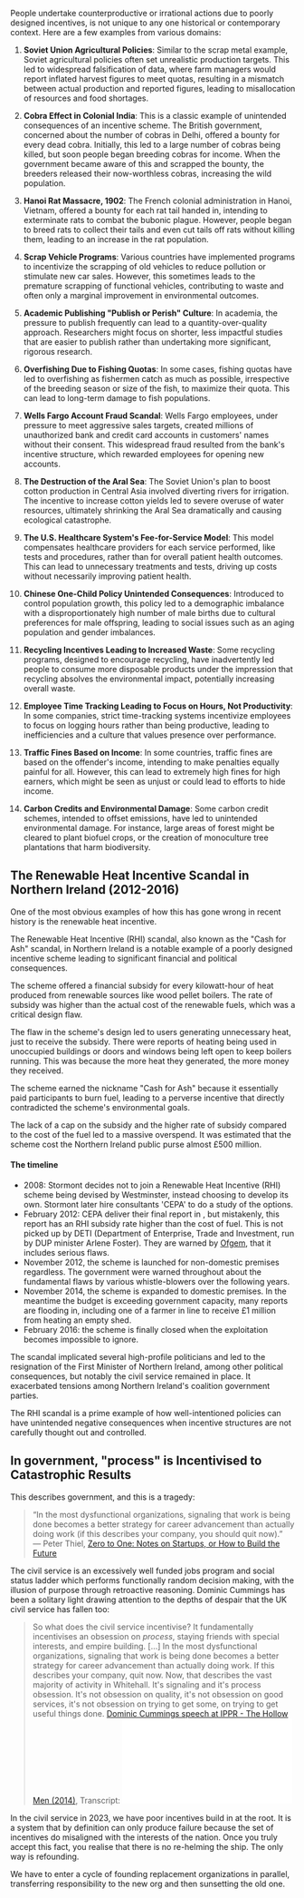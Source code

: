 People undertake counterproductive or irrational actions due to poorly designed incentives, is not unique to any one historical or contemporary context. Here are a few examples from various domains:

1. **Soviet Union Agricultural Policies**: Similar to the scrap metal example, Soviet agricultural policies often set unrealistic production targets. This led to widespread falsification of data, where farm managers would report inflated harvest figures to meet quotas, resulting in a mismatch between actual production and reported figures, leading to misallocation of resources and food shortages.
    
2. **Cobra Effect in Colonial India**: This is a classic example of unintended consequences of an incentive scheme. The British government, concerned about the number of cobras in Delhi, offered a bounty for every dead cobra. Initially, this led to a large number of cobras being killed, but soon people began breeding cobras for income. When the government became aware of this and scrapped the bounty, the breeders released their now-worthless cobras, increasing the wild population.
    
3. **Hanoi Rat Massacre, 1902**: The French colonial administration in Hanoi, Vietnam, offered a bounty for each rat tail handed in, intending to exterminate rats to combat the bubonic plague. However, people began to breed rats to collect their tails and even cut tails off rats without killing them, leading to an increase in the rat population.
    
4. **Scrap Vehicle Programs**: Various countries have implemented programs to incentivize the scrapping of old vehicles to reduce pollution or stimulate new car sales. However, this sometimes leads to the premature scrapping of functional vehicles, contributing to waste and often only a marginal improvement in environmental outcomes.
    
5. **Academic Publishing "Publish or Perish" Culture**: In academia, the pressure to publish frequently can lead to a quantity-over-quality approach. Researchers might focus on shorter, less impactful studies that are easier to publish rather than undertaking more significant, rigorous research.
    
6. **Overfishing Due to Fishing Quotas**: In some cases, fishing quotas have led to overfishing as fishermen catch as much as possible, irrespective of the breeding season or size of the fish, to maximize their quota. This can lead to long-term damage to fish populations.

1. **Wells Fargo Account Fraud Scandal**: Wells Fargo employees, under pressure to meet aggressive sales targets, created millions of unauthorized bank and credit card accounts in customers' names without their consent. This widespread fraud resulted from the bank's incentive structure, which rewarded employees for opening new accounts.
    
2. **The Destruction of the Aral Sea**: The Soviet Union's plan to boost cotton production in Central Asia involved diverting rivers for irrigation. The incentive to increase cotton yields led to severe overuse of water resources, ultimately shrinking the Aral Sea dramatically and causing ecological catastrophe.
    
3. **The U.S. Healthcare System's Fee-for-Service Model**: This model compensates healthcare providers for each service performed, like tests and procedures, rather than for overall patient health outcomes. This can lead to unnecessary treatments and tests, driving up costs without necessarily improving patient health.
    
4. **Chinese One-Child Policy Unintended Consequences**: Introduced to control population growth, this policy led to a demographic imbalance with a disproportionately high number of male births due to cultural preferences for male offspring, leading to social issues such as an aging population and gender imbalances.
    
5. **Recycling Incentives Leading to Increased Waste**: Some recycling programs, designed to encourage recycling, have inadvertently led people to consume more disposable products under the impression that recycling absolves the environmental impact, potentially increasing overall waste.
    
6. **Employee Time Tracking Leading to Focus on Hours, Not Productivity**: In some companies, strict time-tracking systems incentivize employees to focus on logging hours rather than being productive, leading to inefficiencies and a culture that values presence over performance.
    
7. **Traffic Fines Based on Income**: In some countries, traffic fines are based on the offender's income, intending to make penalties equally painful for all. However, this can lead to extremely high fines for high earners, which might be seen as unjust or could lead to efforts to hide income.
    
8. **Carbon Credits and Environmental Damage**: Some carbon credit schemes, intended to offset emissions, have led to unintended environmental damage. For instance, large areas of forest might be cleared to plant biofuel crops, or the creation of monoculture tree plantations that harm biodiversity.


## The Renewable Heat Incentive Scandal in Northern Ireland (2012-2016)

One of the most obvious examples of how this has gone wrong in recent history is the renewable heat incentive.

The Renewable Heat Incentive (RHI) scandal, also known as the "Cash for Ash" scandal, in Northern Ireland is a notable example of a poorly designed incentive scheme leading to significant financial and political consequences.

The scheme offered a financial subsidy for every kilowatt-hour of heat produced from renewable sources like wood pellet boilers. The rate of subsidy was higher than the actual cost of the renewable fuels, which was a critical design flaw.

The flaw in the scheme's design led to users generating unnecessary heat, just to receive the subsidy. There were reports of heating being used in unoccupied buildings or doors and windows being left open to keep boilers running. This was because the more heat they generated, the more money they received.

The scheme earned the nickname "Cash for Ash" because it essentially paid participants to burn fuel, leading to a perverse incentive that directly contradicted the scheme's environmental goals.

The lack of a cap on the subsidy and the higher rate of subsidy compared to the cost of the fuel led to a massive overspend. It was estimated that the scheme cost the Northern Ireland public purse almost £500 million.


#### The timeline

- 2008: Stormont decides not to join a Renewable Heat Incentive (RHI) scheme being devised by Westminster, instead choosing to develop its own. Stormont later hire consultants 'CEPA' to do a study of the options.
- February 2012: CEPA deliver their final report in , but mistakenly, this report has an RHI subsidy rate higher than the cost of fuel. This is not picked up by DETI (Department of Enterprise, Trade and Investment, run by DUP minister Arlene Foster). They are warned by [Ofgem](https://en.wikipedia.org/wiki/Office_of_Gas_and_Electricity_Markets), that it includes serious flaws. 
- November 2012, the scheme is launched for non-domestic premises regardless. The government were warned throughout about the fundamental flaws by various whistle-blowers over the following years.
- November 2014, the scheme is expanded to domestic premises. In the meantime the  budget is exceeding government capacity, many reports are flooding in, including one of a farmer in line to receive £1 million from heating an empty shed.
- February 2016: the scheme is finally closed when the exploitation becomes impossible to ignore.

The scandal implicated several high-profile politicians and led to the resignation of the First Minister of Northern Ireland, among other political consequences, but notably the civil service remained in place. It exacerbated tensions among Northern Ireland's coalition government parties.
  
The RHI scandal is a prime example of how well-intentioned policies can have unintended negative consequences when incentive structures are not carefully thought out and controlled.


## In government, "process" is  Incentivised to Catastrophic Results

This describes government, and this is a tragedy:

>“In the most dysfunctional organizations, signaling that work is being done becomes a better strategy for career advancement than actually doing work (if this describes your company, you should quit now).”  
>― Peter Thiel, [Zero to One: Notes on Startups, or How to Build the Future](https://www.goodreads.com/work/quotes/25332940)

The civil service is an excessively well funded jobs program and social status ladder which performs functionally random decision making, with the illusion of purpose through retroactive reasoning. Dominic Cummings has been a solitary light drawing attention to the depths of despair that the UK civil service has fallen too:

> So what does the civil service incentivise? It fundamentally incentivises an obsession on _process_, staying friends with special interests, and empire building. \[...] In the most dysfunctional organizations, signaling that work is being done becomes a better strategy for career advancement than actually doing work. If this describes your company, quit now. Now, that describes the vast majority of activity in Whitehall. It's signaling and it's process obsession. It's not obsession on quality, it's not obsession on good services, it's not obsession on trying to get some, on trying to get useful things done. [Dominic Cummings speech at IPPR - The Hollow Men (2014)](https://www.youtube.com/live/GNaWPV5l4j4?si=TgdzpEIGxV1y8OjG&t=1179), 
> Transcript: ![](/assets/transcripts/Dominic.Cummings.speech.at.IPPR.-.The.Hollow.Men.(2014).txt)

In the civil service in 2023, we have poor incentives build in at the root. It is a system that by definition can only produce failure because the set of incentives do misaligned with the interests of the nation. Once you truly accept this fact, you realise that there is no re-helming the ship. The only way is refounding.

We have to enter a cycle of founding replacement organizations in parallel, transferring responsibility to the new org and then sunsetting the old one. 


